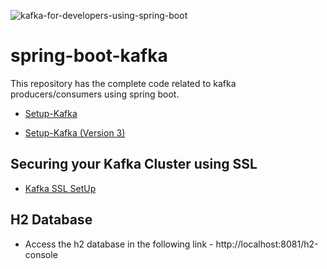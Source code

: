 ![kafka-for-developers-using-spring-boot](https://github.com/Bayvao/spring-boot-kafka/actions/workflows/build.yml/badge.svg?branch=master)
# spring-boot-kafka

This repository has the complete code related to kafka producers/consumers using spring boot.



- [Setup-Kafka](https://github.com/Bayvao/spring-boot-kafka/blob/master/Setup_Kafka.md)

- [Setup-Kafka (Version 3)](https://github.com/Bayvao/spring-boot-kafka/blob/master/Setup_Kafka_3.xx.md)

## Securing your Kafka Cluster using SSL

- [Kafka SSL SetUp](https://github.com/Bayvao/spring-boot-kafka/blob/master/Kafka_Security.md)

## H2 Database

- Access the h2 database in the following link - http://localhost:8081/h2-console
